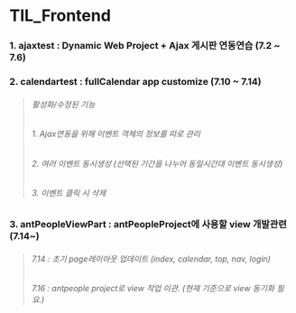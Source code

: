﻿# TIL_Frontend


### 1. ajaxtest : Dynamic Web Project + Ajax 게시판 연동연습 (7.2 ~ 7.6)


### 2. calendartest : fullCalendar app customize (7.10 ~ 7.14)
> ###### 활성화/수정된 기능
>	###### 1. Ajax연동을 위해 이벤트 객체의 정보를 따로 관리 
>	###### 2. 여러 이벤트 동시생성 (선택된 기간을 나누어 동일시간대 이벤트 동시생성)
>	###### 3. 이벤트 클릭 시 삭제

### 3. antPeopleViewPart : antPeopleProject에 사용할 view 개발관련 (7.14~)
> ###### 7.14 : 초기 page레이아웃 업데이트 (index, calendar, top, nav, login) 
> ###### 7.16 : antpeople project로 view 작업 이관. (현재 기준으로 view 동기화 필요.)
